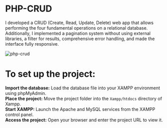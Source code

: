 # PHP-CRUD 

I developed a CRUD (Create, Read, Update, Delete) web app that allows performing the four fundamental operations on a relational database. Additionally, I implemented a pagination system without using external libraries, a filter for results, comprehensive error handling, and made the interface fully responsive.

![php-crud](https://github.com/user-attachments/assets/78569cc5-880d-4e1e-a18b-bc4d70e67804)

# To set up the project:

**Import the database:** Load the database file into your XAMPP environment using phpMyAdmin.\
**Place the project:** Move the project folder into the `Xampp/htdocs` directory of Xampp.\
**Start XAMPP:** Launch the Apache and MySQL services from the XAMPP control panel.\
**Access the project:** Open your browser and enter the project URL to view it.
